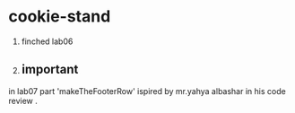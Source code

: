 # cookie-stand
1. finched lab06

2. ## important 
in lab07 part 'makeTheFooterRow' ispired by mr.yahya albashar in his code review .

